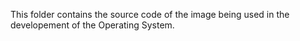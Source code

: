 This folder contains the source code of the image being used in the developement of the Operating System.